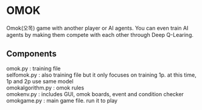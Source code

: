 # OMOK
Omok(오목) game with another player or AI agents. You can even train AI agents by making them compete with each other through Deep Q-Learing.
## Components
omok.py : training file   
selfomok.py : also training file but it only focuses on training 1p. at this time, 1p and 2p use same model   
omokalgorithm.py : omok rules     
omokenv.py : includes GUI, omok boards, event and condition checker   
omokgame.py : main game file. run it to play
